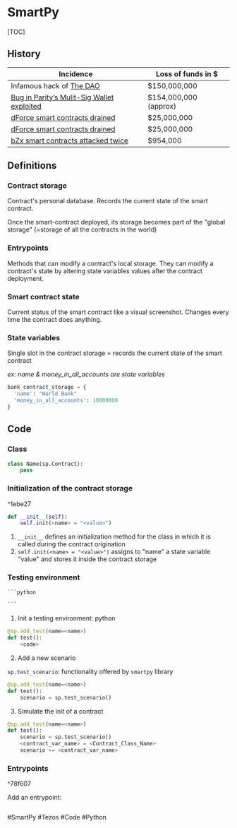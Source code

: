 # SmartPy

[TOC]

## History

| Incidence                                                    | Loss of funds in $    |
| ------------------------------------------------------------ | --------------------- |
| Infamous hack of [The DAO](https://hackingdistributed.com/2016/06/18/analysis-of-the-dao-exploit/) | $150,000,000          |
| [Bug in Parity’s Mulit-Sig Wallet exploited](https://cointelegraph.com/news/parity-multisig-wallet-hacked-or-how-come) | $154,000,000 (approx) |
| [dForce smart contracts drained](https://www.coindesk.com/attacker-drains-decentralized-protocol-dforce-of-25m-in-weekend-attack) | $25,000,000           |
| [dForce smart contracts drained](https://www.coindesk.com/attacker-drains-decentralized-protocol-dforce-of-25m-in-weekend-attack) | $25,000,000           |
| [bZx smart contracts attacked twice](https://cointelegraph.com/news/decentralized-lending-protocol-bzx-hacked-twice-in-a-matter-of-days) | $954,000              |

## Definitions

### Contract storage

Contract's personal database. Records the current state of the smart contract.

Once the smart-contract deployed, its storage becomes part of the "global storage" (=storage of all the contracts in the world)

### Entrypoints

Methods that can modify a contract's local storage. They can modify a contract's state by altering state variables values after the contract deployment.

### Smart contract state

Current status of the smart contract like a visual screenshot. Changes every time the contract does anything.

### State variables

Single slot in the contract storage = records the current state of the smart contract

*ex: name & money_in_all_accounts are state variables*

```python
bank_contract_storage = {
  'name': "World Bank"
  'money_in_all_accounts': 10000000
}
```

## Code

### Class

```python
class Name(sp.Contract):
	pass
```

### Initialization of the contract storage

^1ebe27

```python
def __init__(self):
	self.init(<name> = "<value>")
```

1. `__init__` defines an initialization method for the class in which it is called during the contract origination
2. `self.init(<name> = "<value>")` assigns to "name" a state variable "value" and stores it inside the contract storage

### Testing environment

```python
​```python

​```
```
1. Init a testing environment:
python
```python
@sp.add_test(name=<name>)
def test():
    <code>
```
2. Add a new scenario

`sp.test_scenario`: functionality offered by `smartpy` library

```python
@sp.add_test(name=<name>)
def test():
    scenario = sp.test_scenario()
```

3. Simulate the init of a contract

```python
@sp.add_test(name=<name>)
def test():
    scenario = sp.test_scenario()
    <contract_var_name> = <Contract_Class_Name>
    scenario += <contract_var_name>
```

### Entrypoints

^78f607

Add an entrypoint:

```python

```


#SmartPy  #Tezos #Code #Python